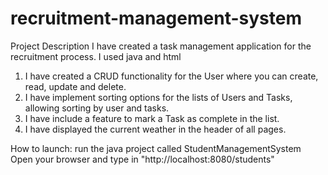# recruitment-management-system
Project Description
I have created a task management application for the recruitment process. 
I used java and html
1. I have created a CRUD functionality for the User where you can create, read, update and delete.
2. I have implement sorting options for the lists of Users and Tasks,
allowing sorting by user and tasks.
3. I have include a feature to mark a Task as complete in the list.
5. I have displayed the current weather in the header of all pages.

How to launch:
run the java project called StudentManagementSystem 
Open your browser and type in "http://localhost:8080/students"
